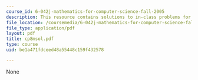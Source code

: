 ```yaml
---
course_id: 6-042j-mathematics-for-computer-science-fall-2005
description: This resource contains solutions to in-class problems for week 8, monday.
file_location: /coursemedia/6-042j-mathematics-for-computer-science-fall-2005/be1a471fdceed48a55448c159f432578_cp8msol.pdf
file_type: application/pdf
layout: pdf
title: cp8msol.pdf
type: course
uid: be1a471fdceed48a55448c159f432578

---
```

None